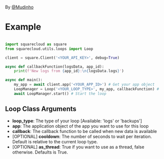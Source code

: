 By [@Mudinho](https://github.com/zRickz)

# Example

```python

import squarecloud as square
from squarecloud.utils.loops import Loop

client = square.Client('<YOUR_API_KEY>', debug=True)

async def callbackFunction(logsData, app_id):
    print(f'New logs from {app_id}:\n{logsData.logs}')

async def main():
    my_app = await client.app('<YOUR_APP_ID>') # Get your app object
    LoopManager = Loop('<YOUR_LOOP_TYPE>', my_app, callbackFunction) # Create a Loop Manager
    await LoopManager.start() # Start the loop
```

## Loop Class Arguments

- **loop_type**: The type of your loop [Available: 'logs' or 'backups']
- **app**: The application object of the app you want to use for this loop
- **callback**: The callback function to be called when new data is available
- [OPTIONAL] **cooldown**: The number of seconds to wait per iteration. Default is relative to the current loop type.
- [OPTIONAL] **as_thread**: True if you want to use as a thread, false otherwise. Defaults is True.